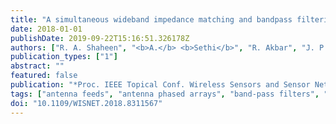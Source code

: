 ```yaml
---
title: "A simultaneous wideband impedance matching and bandpass filtering technique using NUTL segments at 15~GHz"
date: 2018-01-01
publishDate: 2019-09-22T15:16:51.326178Z
authors: ["R. A. Shaheen", "<b>A.</b> <b>Sethi</b>", "R. Akbar", "J. P. Aikio", "T. Tuovinen", "T. Rahkonen", "A. Pärssinen"]
publication_types: ["1"]
abstract: ""
featured: false
publication: "*Proc. IEEE Topical Conf. Wireless Sensors and Sensor Networks (WiSNet)*"
tags: ["antenna feeds", "antenna phased arrays", "band-pass filters", "impedance matching", "low noise amplifiers", "microwave amplifiers", "microwave antenna arrays", "microwave filters", "microwave integrated circuits", "receiving antennas", "transmission lines", "UHF amplifiers", "UHF antennas", "UHF filters", "UHF integrated circuits", "nonuniform transmission line segment", "simultaneous wideband impedance matching", "bandpass filtering technique", "NUTL segments", "low-noise amplifiers", "radiofrequency integrated circuit", "phased array system", "simultaneous high-Q impedance matching", "LNA", "RFIC", "multiple antennas", "feeding network", "single element receiver", "frequency 15.0 GHz", "bandwidth 1.0 GHz", "Impedance", "Impedance matching", "Radiofrequency integrated circuits", "Band-pass filters", "Connectors", "Phased arrays", "bandpass filtering", "LNA", "input matching", "phased array"]
doi: "10.1109/WISNET.2018.8311567"
---
```


